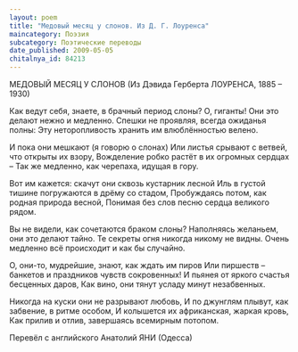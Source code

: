 ```yaml
---
layout: poem
title: "Медовый месяц у слонов. Из Д. Г. Лоуренса"
maincategory: Поэзия
subcategory: Поэтические переводы
date_published: 2009-05-05
chitalnya_id: 84213
---
```




МЕДОВЫЙ МЕСЯЦ  У СЛОНОВ
(Из Дэвида Герберта ЛОУРЕНСА, 1885 – 1930)

Как ведут себя, знаете, в брачный период слоны? 
О, гиганты! Они это делают нежно и медленно. 
Спешки не проявляя, всегда ожиданья полны:
Эту неторопливость хранить им влюблённостью велено.

И пока они мешкают (я говорю о слонах)
Или листья срывают с ветвей, что открыты их взору,
Вожделение робко растёт в их огромных сердцах –
Так же медленно, как черепаха, идущая в гору.

Вот им кажется: скачут они сквозь кустарник лесной
Иль в густой тишине погружаются в дрёму со стадом,
Пробуждаясь потом, как родная природа весной,
Понимая без слов песню сердца великого рядом.

Вы не видели, как сочетаются браком слоны?
Наполняясь желаньем, они это делают тайно.
Те секреты огня никогда никому не видны.
Очень медленно всё происходит и как бы случайно.

О, они-то, мудрейшие, знают, как ждать им пиров
Или пиршеств – банкетов и праздников чувств сокровенных!
И пьянея от яркого счастья бесценных даров,
Как вино, они тянут усладу минут незабвенных.

Никогда на куски они не разрывают любовь, 
И по джунглям плывут, как забвение, в ритме особом, 
И колышется их африканская, жаркая кровь, 
Как прилив и отлив, завершаясь всемирным потопом.

Перевёл с английского Анатолий ЯНИ (Одесса)






